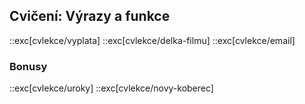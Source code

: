 ## Cvičení: Výrazy a funkce

::exc[cvlekce/vyplata]
::exc[cvlekce/delka-filmu]
::exc[cvlekce/email]

### Bonusy

::exc[cvlekce/uroky]
::exc[cvlekce/novy-koberec]
